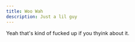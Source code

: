 ```yaml
---
title: Woo Wah
description: Just a lil guy
---
```


Yeah that's kind of fucked up if you thyink about it.
